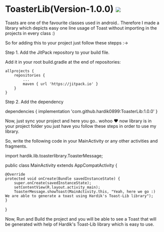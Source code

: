 # ToasterLib(Version-1.0.0) [![](https://jitpack.io/v/hardik0899/ToasterLib.svg)](https://jitpack.io/#hardik0899/ToasterLib)


Toasts are one of the favourite classes used in android.. Therefore I made a library which depicts easy one line usage of Toast without importing in the projects in every class :)


So for adding this to your project just follow these stepps :->

Step 1. Add the JitPack repository to your build file.

Add it in your root build.gradle at the end of repositories:

	allprojects {
		repositories {
			...
			maven { url 'https://jitpack.io' }
		}
	}
  
  Step 2. Add the dependency
  
dependencies {
  	implementation 'com.github.hardik0899:ToasterLib:1.0.0'
}
  
 Now, just sync your project and here you go.. wohoo ❤ now library is in your project folder you just have you follow these steps in order to use my library.
 
 
 So, write the following code in your MainActivity or any other activities and fragments.
 
 import hardik.lib.toasterlibrary.ToasterMessage;

public class MainActivity extends AppCompatActivity {

    @Override
    protected void onCreate(Bundle savedInstanceState) {
        super.onCreate(savedInstanceState);
        setContentView(R.layout.activity_main);
        ToasterMessage.showToast(MainActivity.this, "Yeah, here we go :) We are able to generate a toast using Hardik's Toast-Lib library");
    }
}


Now, Run and Build the project and you will be able to see a Toast that will be generated with help of Hardik's Toast-Lib library which is easy to use.
